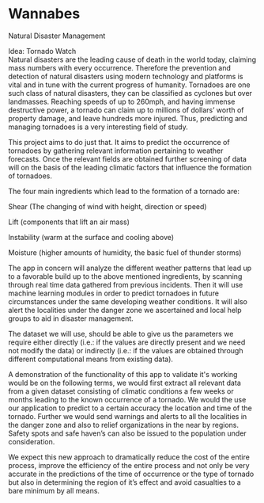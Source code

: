 # Wannabes
Natural Disaster Management

Idea: Tornado Watch  
Natural disasters are the leading cause of death in the world today, claiming mass numbers with every occurrence. Therefore the prevention and detection of natural disasters using modern technology and platforms is vital and in tune with the current progress of humanity. 
Tornadoes are one such class of natural disasters, they can be classified as cyclones but over landmasses. Reaching speeds of up to 260mph, and having immense destructive power, a tornado can claim up to millions of dollars’ worth of property damage, and leave hundreds more injured. Thus, predicting and managing tornadoes is a very interesting field of study.  

This project aims to do just that. It aims to predict the occurrence of tornadoes by gathering relevant information pertaining to weather forecasts. Once the relevant fields are obtained further screening of data will on the basis of the leading climatic factors that influence the formation of tornadoes.

The four main ingredients which lead to the formation of a tornado are: 

Shear (The changing of wind with height, direction or speed)  

Lift (components that lift an air mass) 

Instability (warm at the surface and cooling above) 

Moisture (higher amounts of humidity, the basic fuel of thunder storms) 

The app in concern will analyze the different weather patterns that lead up to a favorable build up to the above mentioned ingredients, by scanning through real time data gathered from previous incidents. Then it will use machine learning modules in order to predict tornadoes in future circumstances under the same developing weather conditions. It will also alert the localities under the danger zone we ascertained and local help groups to aid in disaster management. 

The dataset we will use, should be able to give us the parameters we require either directly (i.e.: if the values are directly present and we need not modify the data) or indirectly (i.e.: if the values are obtained through different computational means from existing data).

A demonstration of the functionality of this app to validate it's working would be on the following terms, we would first extract all relevant data from a given dataset consisting of climatic conditions a few weeks or months leading to the known occurrence of a tornado. We would the use our application to predict to a certain accuracy the location and time of the tornado. Further we would send warnings and alerts to all the localities in the danger zone and also to relief organizations in the near by regions. Safety spots and safe haven’s can also be issued to the population under consideration.

We expect this new approach to dramatically reduce the cost of the entire process, improve the efficiency of the entire process and  not only be very accurate in the predictions of the time of occurrence or the type of tornado  but also in determining the region of it’s effect and avoid casualties to a bare minimum by all means.

